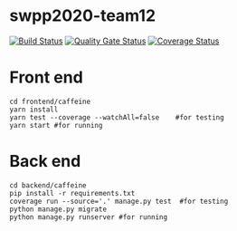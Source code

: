 # swpp2020-team12

[![Build Status](https://travis-ci.com/swsnu/swpp2020-team12.svg?branch=master)](https://travis-ci.com/swsnu/swpp2020-team12)
[![Quality Gate Status](https://sonarcloud.io/api/project_badges/measure?project=ihatedebug_swpp2020-team12&metric=alert_status)](https://sonarcloud.io/dashboard?id=ihatedebug_swpp2020-team12)
[![Coverage Status](https://coveralls.io/repos/github/swsnu/swpp2020-team12/badge.svg?branch=master)](https://coveralls.io/github/swsnu/swpp2020-team12?branch=master)
# Front end
  ```
  cd frontend/caffeine
  yarn install
  yarn test --coverage --watchAll=false    #for testing
  yarn start #for running
  ```
# Back end
  ```
  cd backend/caffeine
  pip install -r requirements.txt
  coverage run --source='.' manage.py test  #for testing
  python manage.py migrate
  python manage.py runserver #for running
  ```
